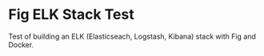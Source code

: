 # Fig ELK Stack Test

Test of building an ELK (Elasticseach, Logstash, Kibana) stack with Fig and Docker.
